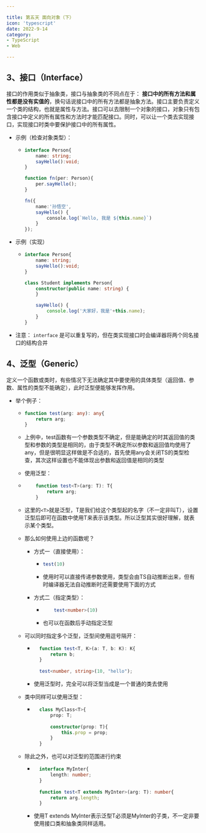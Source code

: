 ```yaml
---

title: 第五天 面向对象（下）
icon: 'typescript'
date: 2022-9-14
category:
- TypeScript
- Web

---
```


## 3、接口（Interface）

接口的作用类似于抽象类，接口与抽象类的不同点在于： **接口中的所有方法和属性都是没有实值的**，换句话说接口中的所有方法都是抽象方法。接口主要负责定义一个类的结构，也就是属性与方法。接口可以去限制一个对象的接口，对象只有包含接口中定义的所有属性和方法时才能匹配接口。同时，可以让一个类去实现接口，实现接口时类中要保护接口中的所有属性。

- 示例（检查对象类型）：
  
  - ```typescript
    interface Person{
        name: string;
        sayHello():void;
    }
    
    function fn(per: Person){
        per.sayHello();
    }
    
    fn({
        name:'孙悟空', 
        sayHello() {
            console.log(`Hello, 我是 ${this.name}`)
        }
    });
    ```

- 示例（实现）
  
  - ```typescript
    interface Person{
        name: string;
        sayHello():void;
    }
    
    class Student implements Person{
        constructor(public name: string) {
        }
    
        sayHello() {
            console.log('大家好，我是'+this.name);
        }
    }
    ```

- 注意： `interface` 是可以重复写的，但在类实现接口时会编译器将两个同名接口的结构合并

## 4、泛型（Generic）

定义一个函数或类时，有些情况下无法确定其中要使用的具体类型（返回值、参数、属性的类型不能确定），此时泛型便能够发挥作用。

- 举个例子：
  
  - ```typescript
    function test(arg: any): any{
        return arg;
    }
    ```
  
  - 上例中，test函数有一个参数类型不确定，但是能确定的时其返回值的类型和参数的类型是相同的，由于类型不确定所以参数和返回值均使用了any，但是很明显这样做是不合适的，首先使用any会关闭TS的类型检查，其次这样设置也不能体现出参数和返回值是相同的类型
  
  - 使用泛型：
  
  - ```typescript
        function test<T>(arg: T): T{
            return arg;
        }
    ```
  
  - 这里的```<T>```就是泛型，T是我们给这个类型起的名字（不一定非叫T），设置泛型后即可在函数中使用T来表示该类型。所以泛型其实很好理解，就表示某个类型。
  
  - 那么如何使用上边的函数呢？

    - 方式一（直接使用）：

      - ```typescript
        test(10)
        ```

      - 使用时可以直接传递参数使用，类型会由TS自动推断出来，但有时编译器无法自动推断时还需要使用下面的方式

    - 方式二（指定类型）：

      - ```typescript
            test<number>(10)
        ```

      - 也可以在函数后手动指定泛型
  
  - 可以同时指定多个泛型，泛型间使用逗号隔开：

    - ```typescript
        function test<T, K>(a: T, b: K): K{
            return b;
        }
        
        test<number, string>(10, "hello");
      ```

    - 使用泛型时，完全可以将泛型当成是一个普通的类去使用
  
  - 类中同样可以使用泛型：

    - ```typescript
        class MyClass<T>{
            prop: T;
        
            constructor(prop: T){
                this.prop = prop;
            }
        }
      ```
  
  - 除此之外，也可以对泛型的范围进行约束

    - ```typescript
        interface MyInter{
            length: number;
        }
        
        function test<T extends MyInter>(arg: T): number{
            return arg.length;
        }
      ```

    - 使用T extends MyInter表示泛型T必须是MyInter的子类，不一定非要使用接口类和抽象类同样适用。
